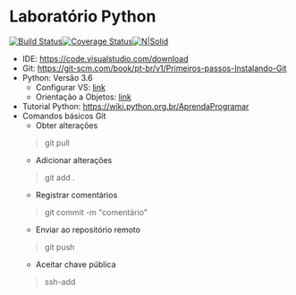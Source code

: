 # Laboratório Python

[![Build Status](https://travis-ci.org/agileclass/lab-python.svg?branch=master)](https://travis-ci.org/agileclass/lab-python)[![Coverage Status](https://coveralls.io/repos/github/agileclass/lab-python/badge.svg?branch=master)](https://coveralls.io/github/agileclass/lab-python?branch=master)[![N|Solid](https://sonarcloud.io/api/project_badges/measure?project=lab-python&metric=alert_status)](https://sonarcloud.io/dashboard?id=lab-python)

- IDE: https://code.visualstudio.com/download
- Git: https://git-scm.com/book/pt-br/v1/Primeiros-passos-Instalando-Git
- Python: Versão 3.6
  - Configurar VS: [link](https://stackoverflow.com/questions/43313903/how-to-setup-visual-studio-code-to-find-python-3-interpreter-in-windows-10)
  - Orientação a Objetos: [link](http://pythonclub.com.br/introducao-classes-metodos-python-basico.html)
- Tutorial Python: https://wiki.python.org.br/AprendaProgramar
- Comandos básicos Git
  - Obter alterações
  >git pull
  - Adicionar alterações
  > git add .
  - Registrar comentários
  >git commit -m "comentário"
  - Enviar ao repositório remoto
  >git push 
  - Aceitar chave pública
  > ssh-add